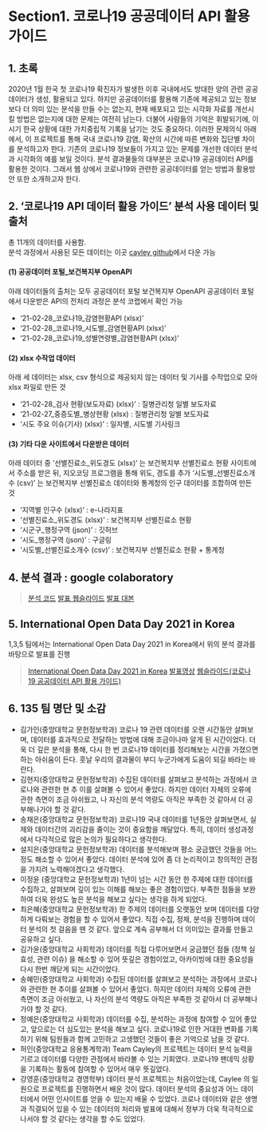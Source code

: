 # Section1. 코로나19 공공데이터 API 활용 가이드

## 1. 초록

2020년 1월 한국 첫 코로나19 확진자가 발생한 이후 국내에서도 방대한 양의 관련 공공데이터가 생성, 활용되고 있다. 
하지만 공공데이터를 활용해 기존에 제공되고 있는 정보보다 더 의미 있는 분석을 만들 수는 없는지, 현재 배포되고 있는 시각화 자료를 개선시킬 방법은 없는지에 대한 문제는 여전히 남는다.
더불어 사람들의 기억은 휘발되기에, 이 시기 한국 상황에 대한 가치중립적 기록을 남기는 것도 중요하다.
이러한 문제의식 아래에서, 이 프로젝트를 통해 국내 코로나19 감염, 확산의 시간에 따른 변화와 집단별 차이를 분석하고자 한다. 
기존의 코로나19 정보들이 가지고 있는 문제를 개선한 데이터 분석과 시각화의 예를 보일 것이다. 
분석 결과물들의 대부분은 코로나19 공공데이터 API를 활용한 것이다. 그래서 웹 상에서 코로나19와 관련한 공공데이터를 얻는 방법과 활용방안 또한 소개하고자 한다.

## 2. ‘코로나19 API 데이터 활용 가이드’ 분석 사용 데이터 및 출처
총 11개의 데이터를 사용함. 
<br>분석 과정에서 사용된 모든 데이터는 이곳 [cayley github](https://github.com/Open-Knowledge-Korea/covid-19-our-memory/tree/master/covid19-atoz/topic-1/data)에서 다운 가능

#### (1) 공공데이터 포털_보건복지부 OpenAPI
아래 데이터들의 출처는 모두 공공데이터 포털 보건복지부 OpenAPI
공공데이터 포털에서 다운받은 API의 전처리 과정은 분석 코랩에서 확인 가능
- ‘21-02-28_코로나19_감염현황API (xlsx)’
- ‘21-02-28_코로나19_시도별_감염현황API (xlsx)’
- ‘21-02-28_코로나19_성별연령별_감염현황API (xlsx)’

#### (2) xlsx 수작업 데이터
아래 세 데이터는 xlsx, csv 형식으로 제공되지 않는 데이터 및 기사를 수작업으로 모아 xlsx 파일로 만든 것
- ‘21-02-28_검사 현황(보도자료) (xlsx)’ : 질병관리청 일별 보도자료
- ‘21-02-27_중증도별_병상현황 (xlsx) : 질병관리청 일별 보도자료
- ‘시도 주요 이슈(기사) (xlsx)’ : 일자별, 시도별 기사링크

#### (3) 기타 다운 사이트에서 다운받은 데이터
아래 데이터 중 ‘선별진료소_위도경도 (xlsx)’ 는 보건복지부 선별진료소 현황 사이트에서 주소를 받은 뒤, 지오코딩 프로그램을 통해 위도, 경도를 추가
‘시도별_선별진료소개수 (csv)’ 는 보건복지부 선별진료소 데이터와 통계청의 인구 데이터를 조합하여 만든 것
- ‘지역별 인구수 (xlsx)’ : e-나라지표
- ‘선별진료소_위도경도 (xlsx)’ : 보건복지부 선별진료소 현황
- ‘시군구_행정구역 (json)’ : 깃허브
- ‘시도_행정구역 (json)’ : 구글링
- ‘시도별_선별진료소개수 (csv)’ : 보건복지부 선별진료소 현황 + 통계청

## 4. 분석 결과 : google colaboratory
>[분석 코드](https://github.com/Open-Knowledge-Korea/covid-19-our-memory/blob/e1a3b88baaa3392b0a4741a02d0b173436692987/covid19-atoz/topic-1/code/%EA%B3%B5%EA%B3%B5%EB%8D%B0%EC%9D%B4%ED%84%B0_API_%ED%99%9C%EC%9A%A9_%EA%B0%80%EC%9D%B4%EB%93%9C_%EB%B6%84%EC%84%9D%EC%BD%94%EB%93%9C.zip)
>[발표 웹슬라이드](https://github.com/Open-Knowledge-Korea/covid-19-our-memory/blob/e1a3b88baaa3392b0a4741a02d0b173436692987/covid19-atoz/topic-1/presentation/%EA%B3%B5%EA%B3%B5API%20%ED%99%9C%EC%9A%A9%EA%B0%80%EC%9D%B4%EB%93%9C_%EB%B0%9C%ED%91%9C%20webslide.zip)
>[발표 대본](https://github.com/Open-Knowledge-Korea/covid-19-our-memory/blob/e1a3b88baaa3392b0a4741a02d0b173436692987/covid19-atoz/topic-1/presentation/%EA%B3%B5%EA%B3%B5%EB%8D%B0%EC%9D%B4%ED%84%B0%20API%20%ED%99%9C%EC%9A%A9%20%EA%B0%80%EC%9D%B4%EB%93%9C_%EB%B0%9C%ED%91%9C%EB%8C%80%EB%B3%B8%20%ED%86%B5%ED%95%A9%EB%B3%B8.docx)

## 5. International Open Data Day 2021 in Korea
1,3,5 팀에서는 International Open Data Day 2021 in Korea에서 위의 분석 결과를 바탕으로 발표를 진행
> [International Open Data Day 2021 in Korea](http://okfn.kr/2021/02/23/%ec%98%a4%ed%94%88%eb%8d%b0%ec%9d%b4%ed%84%b0%eb%8d%b0%ec%9d%b4-2021-2/)
> [발표영상](https://www.youtube.com/watch?v=L3i_Rng3i5s&t=124s)
> [웹슬라이드(코로나 19 공공데이터 API 활용 가이드)](https://kangyunghun.github.io/try2/#slide=1)


## 6. 135 팀 명단 및 소감
* 김가인(중앙대학교 문헌정보학과)
코로나 19 관련 데이터를 오랜 시간동안 살펴보며, 데이터를 효과적으로 전달하는 방법에 대해 조금이나마 알게 된 시간이었다. 더욱 더 깊은 분석을 통해, 다시 한 번 코로나19 데이터를 정리해보는 시간을 가졌으면 하는 아쉬움이 든다.
훗날 우리의 결과물이 부디 누군가에게 도움이 되길 바라는 바란다.
* 김현지(중앙대학교 문헌정보학과)
수집된 데이터를 살펴보고 분석하는 과정에서 코로나와 관련한 현 추
이를 살펴볼 수 있어서 좋았다. 하지만 데이터 자체의 오류에 관한 측면이 조금 아쉬웠고, 나 자신의 분석 역량도 아직은 부족한 것 같아서 더 공부해나가야 할 것 같다.
* 송채은(중앙대학교 문헌정보학과)
코로나19 국내 데이터를 1년동안 살펴보면서, 실제와 데이터간의 괴리감을 줄이는 것이 중요함을 깨달았다. 특히, 데이터 생성과정에서 다각적으로 많은 논의가 필요하다고 생각한다.
* 설지은(중앙대학교 문헌정보학과)
데이터를 분석해보며 평소 궁금했던 것들을 어느정도 해소할 수 있어서 좋았다. 데이터 분석에 있어 좀 더 논리적이고 창의적인 관점을 가지려 노력해야겠다고 생각했다.
* 이정윤 (중앙대학교 문헌정보학과)
1년이 넘는 시간 동안 한 주제에 대한 데이터를 수집하고, 살펴보며 깊이 있는 이해를 해보는 좋은 경험이었다. 부족한  점들을 보완하여 더욱 완성도 높은 분석을 해보고 싶다는 생각을 하게 되었다.
* 최은혜(중앙대학교 문헌정보학과)
 한 주제의 데이터를 오랫동안 보며 데이터를 다양하게 다뤄보는 경험을 할 수 있어서 좋았다. 직접 수집, 정제, 분석을 진행하며 데이터 분석의 첫 걸음을 뗀 것 같다. 앞으로 계속 공부해서 더 의미있는 결과를 만들고 공유하고 싶다.
* 김가윤(중앙대학교 사회학과)
데이터를 직접 다루어보면서 궁금했던 점들 (정책 실효성, 관련 이슈) 을 해소할 수 있어 뜻깊은 경험이었고, 아카이빙에 대한 중요성을 다시 한번 깨닫게 되는 시간이었다.
* 송혜민(중앙대학교 사회학과)
수집된 데이터를 살펴보고 분석하는 과정에서 코로나와 관련한 현 추이를 살펴볼 수 있어서 좋았다. 하지만 데이터 자체의 오류에 관한 측면이 조금 아쉬웠고, 나 자신의 분석 역량도 아직은 부족한 것 같아서 더 공부해나가야 할 것 같다.
* 정예은(중앙대학교 사회학과)
데이터를 수집, 분석하는 과정에 참여할 수 있어 좋았고, 앞으로는 더 심도있는 분석을 해보고 싶다. 코로나19로 인한 거대한 변화를 기록하기 위해 팀원들과 함께 고민하고 고생했던 것들이 좋은 기억으로 남을 것 같다.
* 허인(중앙대학교 응용통계학과)
Team Cayley의 프로젝트는 데이터 분석 능력을 기르고 데이터를 다양한 관점에서 바라볼 수 있는 기회였다.
코로나19 팬데믹 상황을 기록하는 활동에 참여할 수 있어서 매우 뜻깊었다.
* 강영훈(중앙대학교 경영학부)
데이터 분석 프로젝트는 처음이었는데, Caylee 의 일원으로 프로젝트를 진행하면서 배운 것이 많다. 데이터 분석의 중요성과 어느 데이터에서 어떤 인사이트를 얻을 수 있는지 배울 수 있었다.
코로나 데이터와 같은 생명과 직결되어 있을 수 있는 데이터의 처리와 발표에 대해서 정부가 더욱 적극적으로 나서야 할 것 같다는 생각을 할 수도 있었다.
